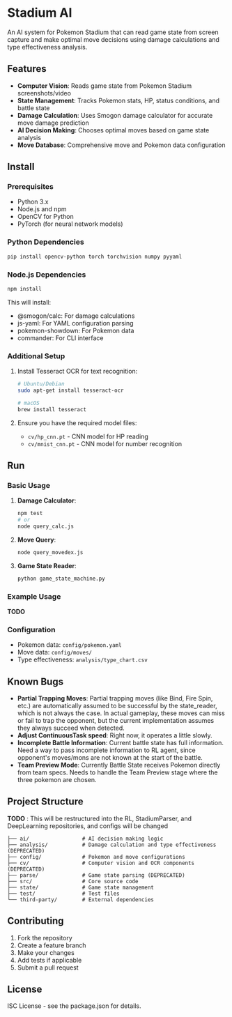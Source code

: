 # Stadium AI

An AI system for Pokemon Stadium that can read game state from screen capture and make optimal move decisions using damage calculations and type effectiveness analysis.

## Features

- **Computer Vision**: Reads game state from Pokemon Stadium screenshots/video
- **State Management**: Tracks Pokemon stats, HP, status conditions, and battle state
- **Damage Calculation**: Uses Smogon damage calculator for accurate move damage prediction
- **AI Decision Making**: Chooses optimal moves based on game state analysis
- **Move Database**: Comprehensive move and Pokemon data configuration

## Install

### Prerequisites

- Python 3.x
- Node.js and npm
- OpenCV for Python
- PyTorch (for neural network models)

### Python Dependencies

```bash
pip install opencv-python torch torchvision numpy pyyaml
```

### Node.js Dependencies

```bash
npm install
```

This will install:
- @smogon/calc: For damage calculations
- js-yaml: For YAML configuration parsing
- pokemon-showdown: For Pokemon data
- commander: For CLI interface

### Additional Setup

1. Install Tesseract OCR for text recognition:
   ```bash
   # Ubuntu/Debian
   sudo apt-get install tesseract-ocr
   
   # macOS
   brew install tesseract
   ```

2. Ensure you have the required model files:
   - `cv/hp_cnn.pt` - CNN model for HP reading
   - `cv/mnist_cnn.pt` - CNN model for number recognition

## Run

### Basic Usage

1. **Damage Calculator**:
   ```bash
   npm test
   # or
   node query_calc.js
   ```

2. **Move Query**:
   ```bash
   node query_movedex.js
   ```

3. **Game State Reader**:
   ```bash
   python game_state_machine.py
   ```

### Example Usage

**TODO**

### Configuration

- Pokemon data: `config/pokemon.yaml`
- Move data: `config/moves/`
- Type effectiveness: `analysis/type_chart.csv`

## Known Bugs

- **Partial Trapping Moves**: Partial trapping moves (like Bind, Fire Spin, etc.) are automatically assumed to be successful by the state_reader, which is not always the case. In actual gameplay, these moves can miss or fail to trap the opponent, but the current implementation assumes they always succeed when detected.
- **Adjust ContinuousTask speed**: Right now, it operates a little slowly.
- **Incomplete Battle Information**: Current battle state has full information. Need a way to pass incomplete information to RL agent, since opponent's moves/mons are not known at the start of the battle.
- **Team Preview Mode**: Currently Battle State receives Pokemon directly from team specs. Needs to handle the Team Preview stage where the three pokemon are chosen.

## Project Structure

**TODO** : This will be restructured into the RL, StadiumParser, and DeepLearning repositories, and configs will be changed 

```
├── ai/                 # AI decision making logic
├── analysis/           # Damage calculation and type effectiveness (DEPRECATED)
├── config/             # Pokemon and move configurations 
├── cv/                 # Computer vision and OCR components (DEPRECATED)
├── parse/              # Game state parsing (DEPRECATED)
├── src/                # Core source code
├── state/              # Game state management
├── test/               # Test files
└── third-party/        # External dependencies
```

## Contributing

1. Fork the repository
2. Create a feature branch
3. Make your changes
4. Add tests if applicable
5. Submit a pull request

## License

ISC License - see the package.json for details.

